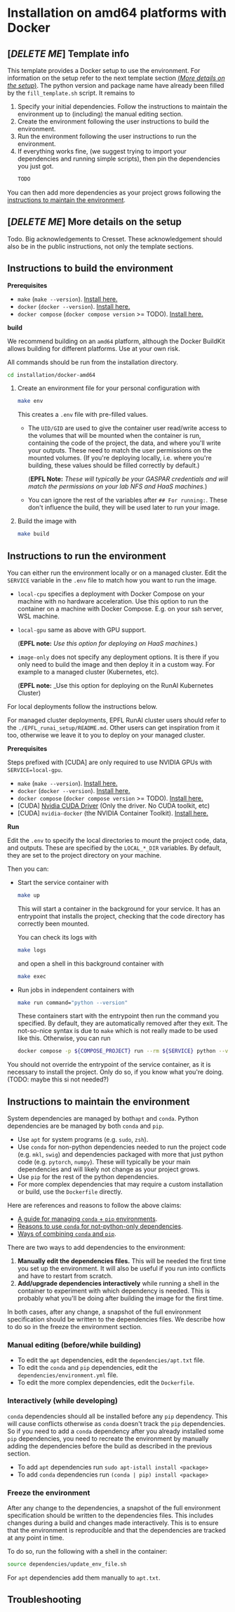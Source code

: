 # Installation on amd64 platforms with Docker

## [_DELETE ME_] Template info

This template provides a Docker setup to use the environment.
For information on the setup refer to the next template section [(_More details on the
setup_)](#_delete-me_-more-details-on-the-setup).
The python version and package name have already been filled by the `fill_template.sh` script.
It remains to

1. Specify your initial dependencies.
   Follow the instructions to maintain the environment up to (including) the manual editing section.
2. Create the environment following the user instructions to build the environment.
3. Run the environment following the user instructions to run the environment.
4. If everything works fine, (we suggest trying to import your dependencies and running simple scripts), then
   pin the dependencies you just got.
    ```bash
    TODO
    ```

You can then add more dependencies as your project grows following
the [instructions to maintain the environment](#instructions-to-maintain-the-environment).

## [_DELETE ME_] More details on the setup

Todo. Big acknowledgements to Cresset.
These acknowledgement should also be in the public instructions, not only the template sections.

## Instructions to build the environment

**Prerequisites**

* `make` (`make --version`). [Install here.](https://cmake.org/install/)
* `docker` (`docker --version`). [Install here.](https://docs.docker.com/engine/)
* `docker compose` (`docker compose version` >= TODO). [Install here.](https://docs.docker.com/compose/install/)

**build**

We recommend building on an `amd64` platform, although the Docker BuildKit allows building for different
platforms. Use at your own risk.

All commands should be run from the installation directory.

```bash
cd installation/docker-amd64
```

1. Create an environment file for your personal configuration with
   ```bash
   make env
   ```
   This creates a `.env` file with pre-filled values.
    - The `UID/GID` are used to give the container user read/write access to the volumes that will be mounted
      when the container is run, containing the code of the project, the data, and where you'll write your outputs.
      These need to match the user permissions on the mounted volumes.
      (If you're deploying locally, i.e. where you're building, these values should be filled correctly by default.)

      (**EPFL Note:** _These will typically be your GASPAR credentials and will match the permissions
      on your lab NFS and HaaS machines._)
    - You can ignore the rest of the variables after `## For running:`.
      These don't influence the build, they will be used later to run your image.

2. Build the image with
   ```bash
   make build
   ```

## Instructions to run the environment

You can either run the environment locally or on a managed cluster.
Edit the `SERVICE` variable in the `.env` file to match how you want to run the image.

- `local-cpu` specifies a deployment with Docker Compose on your machine with no hardware acceleration.
  Use this option to run the container on a machine with Docker Compose. E.g. on your ssh server, WSL machine.
- `local-gpu` same as above with GPU support.

  (**EPFL note:** _Use this option for deploying on HaaS machines._)
- `image-only` does not specify any deployment options.
  It is there if you only need to build the image and then deploy it in a custom way.
  For example to a managed cluster (Kubernetes, etc).

  (**EPFL note:** _Use this option for deploying on the RunAI Kubernetes Cluster)

For local deployments follow the instructions below.

For managed cluster deployments, EPFL RunAI cluster users should refer to the `./EPFL_runai_setup/README.md`.
Other users can get inspiration from it too, otherwise we leave it to you to deploy on your managed cluster.

**Prerequisites**

Steps prefixed with [CUDA] are only required to use NVIDIA GPUs with `SERVICE=local-gpu`.

* `make` (`make --version`). [Install here.](https://cmake.org/install/)
* `docker` (`docker --version`). [Install here.](https://docs.docker.com/engine/)
* `docker compose` (`docker compose version` >= TODO). [Install here.](https://docs.docker.com/compose/install/)
* [CUDA] [Nvidia CUDA Driver](https://www.nvidia.com/download/index.aspx) (Only the driver. No CUDA toolkit, etc)
* [CUDA] `nvidia-docker` (the NVIDIA Container
  Toolkit). [Install here.](https://docs.nvidia.com/datacenter/cloud-native/container-toolkit/install-guide.html#docker)

**Run**

Edit the `.env` to specify the local directories to mount the project code, data, and outputs.
These are specified by the `LOCAL_*_DIR` variables.
By default, they are set to the project directory on your machine.

Then you can:

- Start the service container with
    ```bash
    make up
    ```
  This will start a container in the background for your service.
  It has an entrypoint that installs the project,
  checking that the code directory has correctly been mounted.

  You can check its logs with
    ```bash
    make logs
    ```
  and open a shell in this background container with
    ```bash
    make exec
    ```

- Run jobs in independent containers with
    ```bash
    make run command="python --version"
    ```
  These containers start with the entrypoint then run the command you specified.
  By default, they are automatically removed after they exit.
  The not-so-nice syntax is due to `make` which is not really made to be used like this.
  Otherwise, you can run
    ```bash
    docker compose -p ${COMPOSE_PROJECT} run --rm ${SERVICE} python --version
    ```

You should not override the entrypoint of the service container, as it is necessary to install the project.
Only do so, if you know what you're doing.
(TODO: maybe this si not needed?)

## Instructions to maintain the environment

System dependencies are managed by both`apt` and `conda`.
Python dependencies are be managed by both `conda` and `pip`.

- Use `apt` for system programs (e.g. `sudo`, `zsh`).
- Use `conda` for non-python dependencies needed to run the project code (e.g. `mkl`, `swig`)
  and dependencies packaged with more that just python code (e.g. `pytorch`, `numpy`).
  These will typically be your main dependencies and will likely not change as your project grows.
- Use `pip` for the rest of the python dependencies.
- For more complex dependencies that may require a custom installation or build, use the `Dockerfile` directly.

Here are references and reasons to follow the above claims:

* [A guide for managing `conda` + `pip` environments](https://docs.conda.io/projects/conda/en/latest/user-guide/tasks/manage-environments.html#using-pip-in-an-environment).
* [Reasons to  use `conda` for not-python-only dependencies](https://numpy.org/install/#numpy-packages--accelerated-linear-algebra-libraries).
* [Ways of combining `conda` and `pip`](https://towardsdatascience.com/conda-essential-concepts-and-tricks-e478ed53b5b#42cb).

There are two ways to add dependencies to the environment:

1. **Manually edit the dependencies files.**
   This will be needed the first time you set up the environment.
   It will also be useful if you run into conflicts and have to restart from scratch.
2. **Add/upgrade dependencies interactively** while running a shell in the container to experiment with which
   dependency is needed.
   This is probably what you'll be doing after building the image for the first time.

In both cases, after any change, a snapshot of the full environment specification should be written to the dependencies
files.
We describe how to do so in the freeze the environment section.

### Manual editing (before/while building)

- To edit the `apt` dependencies, edit the `dependencies/apt.txt` file.
- To edit the `conda` and `pip` dependencies, edit the `dependencies/environment.yml` file.
- To edit the more complex dependencies, edit the `Dockerfile`.

### Interactively (while developing)

`conda` dependencies should all be installed before any `pip` dependency.
This will cause conflicts otherwise as `conda` doesn't track the `pip` dependencies.
So if you need to add a `conda` dependency after you already installed some `pip` dependencies, you need to recreate
the environment by manually adding the dependencies before the build as described in the previous section.

* To add `apt`  dependencies run `sudo apt-istall install <package>`
* To add `conda` dependencies run `(conda | pip) install <package>`

### Freeze the environment

After any change to the dependencies, a snapshot of the full environment specification should be written to the
dependencies files.
This includes changes during a build and changes made interactively.
This is to ensure that the environment is reproducible and that the dependencies are tracked at any point in time.

To do so, run the following with a shell in the container:

```bash
source dependencies/update_env_file.sh
```

For `apt` dependencies add them manually to `apt.txt`.

## Troubleshooting